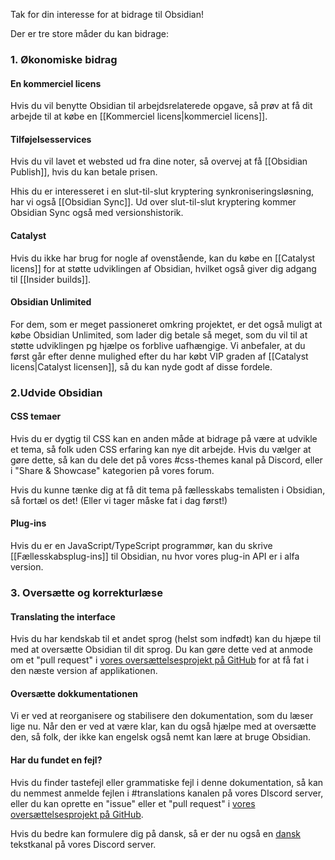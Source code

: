 Tak for din interesse for at bidrage til Obsidian!

Der er tre store måder du kan bidrage:

### 1. Økonomiske bidrag

#### En kommerciel licens

Hvis du vil benytte Obsidian til arbejdsrelaterede opgave, så prøv at få dit arbejde til at købe en [[Kommerciel licens|kommerciel licens]].

#### Tilføjelsesservices

Hvis du vil lavet et websted ud fra dine noter, så overvej at få [[Obsidian Publish]], hvis du kan betale prisen.

Hhis du er interesseret i en slut-til-slut kryptering synkroniseringsløsning, har vi også [[Obsidian Sync]]. Ud over slut-til-slut kryptering kommer Obsidian Sync også med versionshistorik.

#### Catalyst

Hvis du ikke har brug for nogle af ovenstående, kan du købe en [[Catalyst licens]] for at støtte udviklingen af Obsidian, hvilket også giver dig adgang til [[Insider builds]].

#### Obsidian Unlimited

For dem, som er meget passioneret omkring projektet, er det også muligt at købe Obsidian Unlimited, som lader dig betale så meget, som du vil til at støtte udviklingen pg hjælpe os forblive uafhængige. Vi anbefaler, at du først går efter denne mulighed efter du har købt VIP graden af [[Catalyst licens|Catalyst licensen]], så du kan nyde godt af disse fordele.

### 2.Udvide Obsidian

#### CSS temaer

Hvis du er dygtig til CSS kan en anden måde at bidrage på være at udvikle et tema, så folk uden CSS erfaring kan nye dit arbejde. Hvis du vælger at gøre dette, så kan du dele det på vores #css-themes kanal på Discord, eller i "Share & Showcase" kategorien på vores forum.

Hvis du kunne tænke dig at få dit tema på fællesskabs temalisten i Obsidian, så fortæl os det! (Eller vi tager måske fat i dag først!)

#### Plug-ins

Hvis du er en JavaScript/TypeScript programmør, kan du skrive [[Fællesskabsplug-ins]] til Obsidian, nu hvor vores plug-in API er i alfa version.

### 3. Oversætte og korrekturlæse

#### Translating the interface

Hvis du har kendskab til et andet sprog (helst som indfødt) kan du hjæpe til med at oversætte Obsidian til dit sprog. Du kan gøre dette ved at anmode om et "pull request" i [vores oversættelsesprojekt på GitHub](https://github.com/obsidianmd/obsidian-translations) for at få fat i den næste version af applikationen.

#### Oversætte dokkumentationen

Vi er ved at reorganisere og stabilisere den dokumentation, som du læser lige nu. Når den er ved at være klar, kan du også hjælpe med at oversætte den, så folk, der ikke kan engelsk også nemt kan lære at bruge Obsidian.

#### Har du fundet en fejl?

Hvis du finder tastefejl eller grammatiske fejl i denne dokumentation, så kan du nemmest anmelde fejlen i #translations kanalen på vores DIscord server, eller du kan oprette en "issue" eller et "pull request" i [vores oversættelsesprojekt på GitHub](https://github.com/obsidianmd/obsidian-translations).

Hvis du bedre kan formulere dig på dansk, så er der nu også en [dansk](https://discord.com/channels/686053708261228577/810233026566815795) tekstkanal på vores Discord server.
